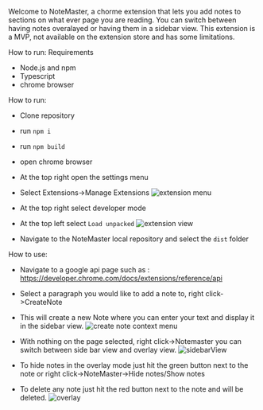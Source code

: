Welcome to NoteMaster, a chorme extension that lets you add notes to sections on what ever page you are reading.
You can switch between having notes overalayed or having them in a sidebar view.
This extension is a MVP, not available on the extension store and has some limitations.

How to run:
Requirements
  - Node.js and npm
  - Typescript
  - chrome browser

How to run:
  - Clone repository
  - run `npm i`
  - run `npm build`
  - open chrome browser
  - At the top right open the settings menu
  - Select Extensions->Manage Extensions
   ![extension menu](https://github.com/user-attachments/assets/16988faf-62ef-4400-a676-517ac1a76190)

  - At the top right select developer mode
  - At the top left select `Load unpacked`
    ![extension view](https://github.com/user-attachments/assets/3a55b0d8-52ce-4572-a776-699e6f9d8fdf)

  - Navigate to the NoteMaster local repository and select the `dist` folder

How to use:
  - Navigate to a google api page such as : https://developer.chrome.com/docs/extensions/reference/api
  - Select a paragraph you would like to add a note to, right click->CreateNote
  - This will create a new Note where you can enter your text and display it in the sidebar view.
    ![create note context menu](https://github.com/user-attachments/assets/25e9a20d-b44a-46d6-bb89-ea7bc0e1ada6)

  - With nothing on the page selected, right click->Notemaster you can switch between side bar view and overlay view.
    ![sidebarView](https://github.com/user-attachments/assets/f636ee88-0242-47c4-a9a4-c155f611bf16)

  - To hide notes in the overlay mode just hit the green button next to the note or right click->NoteMaster->Hide notes/Show notes
  - To delete any note just hit the red button next to the note and will be deleted.
   ![overlay](https://github.com/user-attachments/assets/d2bd7f7a-e5ac-4fd7-9570-cd62bae9cdf6)
